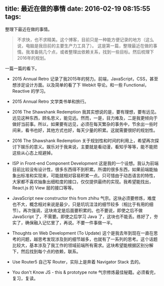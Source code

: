 title: 最近在做的事情
date: 2016-02-19 08:15:55
tags:
---

整理下最近在做的事情。

> 不求快，也不求精美。这个博客，目前只是一种能方便记录的地方（这么说，电脑是我目前的主要生产力工具了）。
> 这是第一篇，整理最近在做的事情。我准备挑几个点，或者整理出依赖关系，找到一些目标。然后梳理下2016年的规划。

一篇一篇的看下。

- 2015 Annual Retro 记录了我2015年的努力。前端，JavaScript，CSS，甚至想涉足设计方面。以及简单的看了下 Webkit 导论。和一些 Functional，Reactive 的学习。
- 2015 Annual Retro 文学类书单和旅行。

- 2016 The Shawshank Redemption 我其实想说的是，要有理想，要有远见。远见这种东西，顾名思义，能见远。然而，一是，目力难及，二是我更倾向于做好当前事。所以，如果要有远见，必须在每天繁杂的事务中，节余出一些时间来，看书也好，其他方式也好，每天少量的积累。这就需要很好的规划性。

- 2016 The Shawshank Redemption 关于规划性和时间的利用上，希望再次探讨下娱乐的意义。娱乐对于我来说，主要就是看动漫，看知乎等等，能不能把这些从心态上规避掉。

- ISP in Front-end Component Development 这是我的一个设想。我认为前端目前比较没有设计性，很多东西得不到积累。所谓的很多东西，如果前端能抽象出标准和实现来，可能就相对容易积累一点。只可惜由于动态语言的特性，大家都不喜欢抽象出细粒度的接口，仅仅提供最终的实现。我希望能找出，React.js 的 View 层的接口等等。

- JavaScript new constructor this from zhihu 气宗。这块必须要修炼，难度也不大，概念相对来说是最少，只是坑坑洼洼的细节较多（相比于有用的细节）。再次强调，这块肯定是后面要积累的。也不要说，即使之后不做 JavaScript 了，不需要。即使之后学习 Java 了，这块也不能丢。练好了，夯实了，确保融入记忆里了，再说。不要一件事做一半。

- Thoughts on Web Development (To Update) 这个是我去年到现在一直在思考的问题，越思考发现涉及到的细节越多，也就有了一系列的思考。这个话题比较大，基本涉及了我工作的领域前端所有需求。这块希望能根据区别分解下，然后找到每个点的依赖，联系。

- Use Router5 自己写 Router，实际上是奔着 Navigator Stack 去的。

- You don't Know JS - this & prototype note 气宗修炼最佳秘籍。必须看完，复习，复读。


